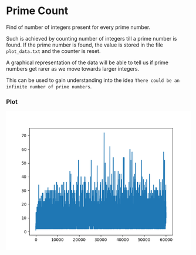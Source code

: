 # Prime Count

Find of number of integers present for every prime number.

Such is achieved by counting number of integers till a prime number is found.
If the prime number is found, the value is stored in the file `plot_data.txt` and the counter is reset.

A graphical representation of the data will be able to tell us if prime numbers get rarer as we move towards larger integers.

This can be used to gain understanding into the idea `There could be an infinite number of prime numbers`.

### Plot
![plot](https://raw.githubusercontent.com/AvirukBasak/Prime-Count/main/plot.png)
